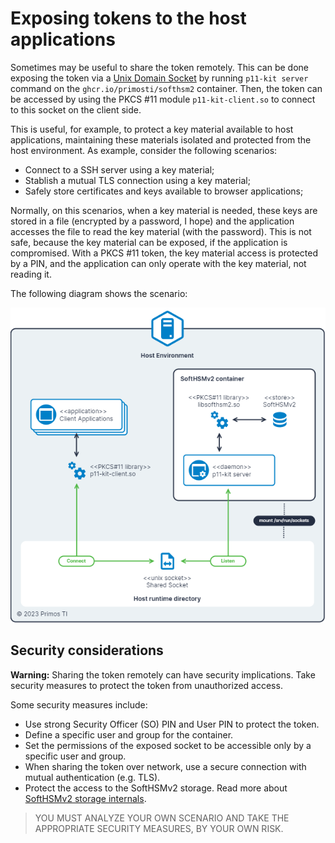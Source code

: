 # Exposing tokens to the host applications

Sometimes may be useful to share the token remotely. This can be done exposing the token via a [Unix Domain Socket] by
running `p11-kit server` command on the `ghcr.io/primosti/softhsm2` container. Then, the token can be accessed by using
the PKCS #11 module `p11-kit-client.so` to connect to this socket on the client side.

This is useful, for example, to protect a key material available to host applications, maintaining these materials
isolated and protected from the host environment. As example, consider the following scenarios:

- Connect to a SSH server using a key material;
- Stablish a mutual TLS connection using a key material;
- Safely store certificates and keys available to browser applications;

Normally, on this scenarios, when a key material is needed, these keys are stored in a file (encrypted by a password, I
hope) and the application accesses the file to read the key material (with the password). This is not safe, because the
key material can be exposed, if the application is compromised. With a PKCS #11 token, the key material access is
protected by a PIN, and the application can only operate with the key material, not reading it.

The following diagram shows the scenario:

![share-token-diagram]

## Security considerations

**Warning:** Sharing the token remotely can have security implications. Take security measures to protect the token from
unauthorized access.

Some security measures include:

- Use strong Security Officer (SO) PIN and User PIN to protect the token.
- Define a specific user and group for the container.
- Set the permissions of the exposed socket to be accessible only by a specific user and group.
- When sharing the token over network, use a secure connection with mutual authentication (e.g. TLS).
- Protect the access to the SoftHSMv2 storage. Read more about [SoftHSMv2 storage internals].

> YOU MUST ANALYZE YOUR OWN SCENARIO AND TAKE THE APPROPRIATE SECURITY MEASURES, BY YOUR OWN RISK.

[Unix Domain Socket]: https://man7.org/linux/man-pages/man7/unix.7.html
[SoftHSMv2 storage internals]: https://xakcop.com/post/softhsmv2/
[share-token-diagram]: share-token-to-host.png "Sharing tokens to the host applications diagram"
